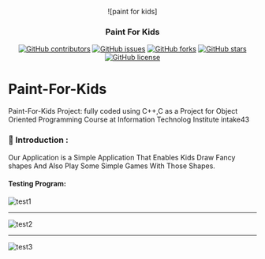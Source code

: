 <div align="center">
 
 ![paint for kids]

</div>

<h3 align="center">Paint For Kids</h3>

<div align="center">

[![GitHub contributors](https://img.shields.io/github/contributors/hossamsalah22/Paint-For-Kids)](https://github.com/hossamsalah22/Paint-For-Kids/contributors)
[![GitHub issues](https://img.shields.io/github/issues/hossamsalah22/Paint-For-Kids)](https://github.com/hossamsalah22/Paint-For-Kids/issues)
[![GitHub forks](https://img.shields.io/github/forks/hossamsalah22/Paint-For-Kids)](https://github.com/hossamsalah22/Paint-For-Kids/network)
[![GitHub stars](https://img.shields.io/github/stars/hossamsalah22/Paint-For-Kids)](https://github.com/hossamsalah22/Paint-For-Kids/stargazers)
[![GitHub license](https://img.shields.io/github/license/hossamsalah22/Paint-For-Kids)](https://github.com/hossamsalah22/Paint-For-Kids/blob/master/LICENSE)

</div>




# Paint-For-Kids

Paint-For-Kids Project: fully coded using C++,C as a Project for Object Oriented Programming Course at Information Technolog Institute intake43

### 🚀 Introduction : 

Our Application is a Simple Application That Enables Kids Draw Fancy shapes And Also Play Some
Simple Games With Those Shapes.

#### Testing Program:

    
![test1]()

<hr />

![test2]()

<hr />

![test3]()